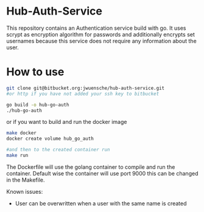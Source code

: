 # Hub-Auth-Service
This repository contains an Authentication service build with go. It uses scrypt
as encryption algorithm for passwords and additionally encrypts set usernames
because this service does not require any information about the user.

# How to use
```bash
git clone git@bitbucket.org:jwuensche/hub-auth-service.git
#or http if you have not added your ssh key to bitbucket

go build -o hub-go-auth
./hub-go-auth
```

or if you want to build and run the docker image
```bash
make docker
docker create volume hub_go_auth

#and then to the created container run
make run
```

The Dockerfile will use the golang container to compile and run the container.
Default wise the container will use port 9000 this can be changed in the
Makefile.

Known issues:
+ User can be overwritten when a user with the same name is created
